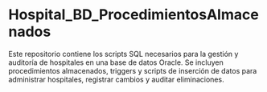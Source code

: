 # Hospital_BD_ProcedimientosAlmacenados
Este repositorio contiene los scripts SQL necesarios para la gestión y auditoría de hospitales en una base de datos Oracle. Se incluyen procedimientos almacenados, triggers y scripts de inserción de datos para administrar hospitales, registrar cambios y auditar eliminaciones.
